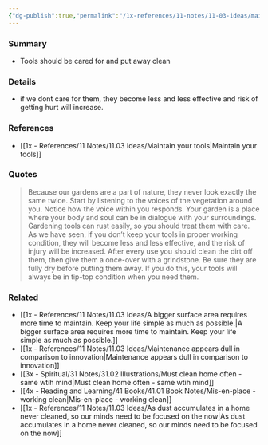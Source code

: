 ```yaml
---
{"dg-publish":true,"permalink":"/1x-references/11-notes/11-03-ideas/maintain-your-tools/","title":"Maintain your tools","created":"2025-01-13T09:52:24.770+03:00","updated":"2025-01-14T20:05:25.175+03:00"}
---
```



### Summary
- Tools should be cared for and put away clean

### Details
- if we dont care for them, they become less and less effective and risk of getting hurt will increase.

### References
- [[1x - References/11 Notes/11.03 Ideas/Maintain your tools\|Maintain your tools]]

### Quotes
> Because our gardens are a part of nature, they never look exactly the same twice. Start by listening to the voices of the vegetation around you. Notice how the voice within you responds. Your garden is a place where your body and soul can be in dialogue with your surroundings. Gardening tools can rust easily, so you should treat them with care. As we have seen, if you don’t keep your tools in proper working condition, they will become less and less effective, and the risk of injury will be increased. After every use you should clean the dirt off them, then give them a once-over with a grindstone. Be sure they are fully dry before putting them away. If you do this, your tools will always be in tip-top condition when you need them.

### Related
- [[1x - References/11 Notes/11.03 Ideas/A bigger surface area requires more time to maintain. Keep your life simple as much as possible.\|A bigger surface area requires more time to maintain. Keep your life simple as much as possible.]]
- [[1x - References/11 Notes/11.03 Ideas/Maintenance appears dull in comparison to innovation\|Maintenance appears dull in comparison to innovation]]
- [[3x - Spiritual/31 Notes/31.02 Illustrations/Must clean home often - same wtih mind\|Must clean home often - same wtih mind]]
- [[4x - Reading and Learning/41 Books/41.01 Book Notes/Mis-en-place - working clean\|Mis-en-place - working clean]]
- [[1x - References/11 Notes/11.03 Ideas/As dust accumulates in a home never cleaned, so our minds need to be focused on the now\|As dust accumulates in a home never cleaned, so our minds need to be focused on the now]]